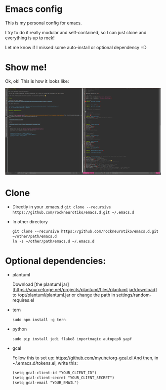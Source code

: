 # Emacs config

This is my personal config for emacs.

I try to do it really modular and self-contained, so I can just clone and everything is up to rock!

Let me know if I missed some auto-install or optional dependency =D

# Show me!

Ok, ok! This is how it looks like:

![Looks like](images/lookslike.png)

# Clone

- Directly in your .emacs.d
`git clone --recursive https://github.com/rockneurotiko/emacs.d.git ~/.emacs.d`

- In other directory
  ```
  git clone --recursive https://github.com/rockneurotiko/emacs.d.git ~/other/path/emacs.d
  ln -s ~/other/path/emacs.d ~/.emacs.d
  ```

# Optional dependencies:

- plantuml

  Download [the plantuml jar][https://sourceforge.net/projects/plantuml/files/plantuml.jar/download] to /opt/plantuml/plantuml.jar or change the path in settings/random-requires.el
- tern

  `sudo npm install -g tern`

- python

  `sudo pip install jedi flake8 importmagic autopep8 yapf`

- gcal

    Follow this to set up: https://github.com/myuhe/org-gcal.el
    And then, in ~/.emacs.d/tokens.el, write this:

    ```
    (setq gcal-client-id "YOUR_CLIENT_ID")
    (setq gcal-client-secret "YOUR_CLIENT_SECRET")
    (setq gcal-email "YOUR_EMAIL")
    ```
